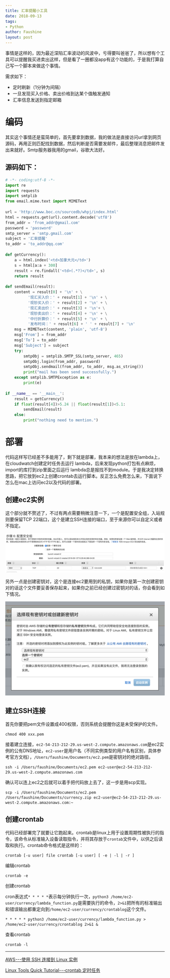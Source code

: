 ```yaml
---
title: 汇率提醒小工具
date: 2018-09-13 
tags: 
- Python
author: Faushine
layout: post
---
```


事情是这样的，因为最近深陷汇率波动的风波中，亏得要叫爸爸了，所以想有个工具可以提醒我买进卖出这样，但是看了一圈都没app有这个功能的，于是我打算自己写一个脚本来做这个事情。

需求如下：
* 定时刷新（1分钟为间隔）
* 一旦发现买入价格、卖出价格到达某个值触发通知
* 汇率信息发送到指定邮箱

# 编码

其实这个事情还是蛮简单的，首先要拿到数据，我的做法是直接访问url拿到网页源码，再用正则匹配找到数据，然后判断是否需要发邮件，最后整理消息把邮件发出来就好。Smtp服务器我用的gmail，谷歌大法好。

## 源码如下：
```python
# -*- coding:utf-8 -*-
import re
import requests
import smtplib
from email.mime.text import MIMEText

url = 'http://www.boc.cn/sourcedb/whpj/index.html'
html = requests.get(url).content.decode('utf8')
from_addr = 'from_addr@gmail.com'
password = 'password'
smtp_server = 'smtp.gmail.com'
subject = '汇率提醒'
to_addr = 'to_addr@qq.com'

def getCurrency():
    a = html.index('<td>加拿大元</td>')
    s = html[a:a + 300]
    result = re.findall('<td>(.*?)</td>', s)
    return result

def sendEmail(result):
    content = result[0] + '\n' + \
          '现汇买入价：' + result[1] + '\n' + \
          '现钞买入价：' + result[2] + '\n' + \
          '现汇卖出价：' + result[3] + '\n'+ \
          '现钞卖出价：' + result[4] + '\n' + \
          '中行折算价：' + result[5] + '\n' + \
          '发布时间：' + result[6] + ' ' + result[7] + '\n'
    msg = MIMEText(content, 'plain', 'utf-8')
    msg['From'] = from_addr
    msg['To'] = to_addr
    msg['Subject'] = subject
    try:
        smtpObj = smtplib.SMTP_SSL(smtp_server, 465)
        smtpObj.login(from_addr, password)
        smtpObj.sendmail(from_addr, to_addr, msg.as_string())
        print("mail has been send successfully.")
    except smtplib.SMTPException as e:
        print(e)

if __name__ == '__main__':
    result = getCurrency()
    if float(result[4])>5.24 || float(result[1])<5.1:
        sendEmail(result)
    else:
        print("nothing need to mention.")
```
# 部署

代码这样写已经差不多能用了，剩下就是部署，我本来的想法是放在lambda上，在cloudwatch创建定时任务去运行 lambda，后来发现python打包有点麻烦，import的库打到zip里面之后运行 lambda总是报找不到module。于是我决定转换思路，把它放到ec2上创建crontab去运行脚本。反正怎么免费怎么来，下面说下怎么在mac上访问ec2以及代码的部署。

## 创建ec2实例

这个部分就不赘述了，不过有两点需要稍微注意一下，一个是配置安全组，入站规则要保留TCP 22端口，这个是建立SSH连接的端口，至于来源你可以自定义或者不指定。

![alt text](/img/in-post/2018-09-13/1.png)

另外一点是创建密钥对，这个是连接ec2要用到的私钥，如果你是第一次创建密钥对的话这个文件要妥善保存起来，如果你之前已经创建过密钥对的话，你会看到如下情况。

![alt text](/img/in-post/2018-09-13/2.png)

## 建立SSH连接

首先你要把pem文件设置成400权限，否则系统会提醒你这是未受保护的文件。

```shell
chmod 400 xxx.pem
```

接着建立连接，`ec2-54-213-212-29.us-west-2.compute.amazonaws.com`是ec2实例的公有DNS地址，`ec2-user`是用户名（不同实例类型的用户名有区别，具体参考官方文档），`/Users/faushine/Documents/ec2.pem`是密钥对的绝对路径。

```shell
ssh -i /Users/faushine/Documents/ec2.pem ec2-user@ec2-54-213-212-29.us-west-2.compute.amazonaws.com
```

确认可以连上ec2之后就可以着手把代码放上去了，这一步是用scp实现。

```shell
scp -i /Users/faushine/Documents/ec2.pem /Users/faushine/Documents/currency.zip ec2-user@ec2-54-213-212-29.us-west-2.compute.amazonaws.com:~
```

## 创建crontab

代码已经部署完了就要让它跑起来。crontab是linux上用于设置周期性被执行的指令，该命令从标准输入设备读取指令，并将其存放于`crontab`文件中，以供之后读取和执行。crontab命令格式是这样的：

```shell
crontab [-u user] file crontab [-u user] [ -e | -l | -r ]
```

编辑crontab

```shell
crontab -e
```

创建crontab

cron表达式`* * * * *`表示每分钟执行一次，`python3 /home/ec2-user/currency/lambda_function.py`是需要执行的命令，`2>&1`把所有的标准输出和错误输出都重定向到`/home/ec2-user/currency/crontablog`这个文件。

```shell
* * * * * python3 /home/ec2-user/currency/lambda_function.py > /home/ec2-user/currency/crontablog 2>&1 &
```

查看crontab

```shell
crontab -l
```


***

[AWS---使用 SSH 连接到 Linux 实例](https://docs.aws.amazon.com/zh_cn/AWSEC2/latest/UserGuide/AccessingInstancesLinux.html)

[Linux Tools Quick Tutorial---crontab 定时任务](https://linuxtools-rst.readthedocs.io/zh_CN/latest/tool/crontab.html)